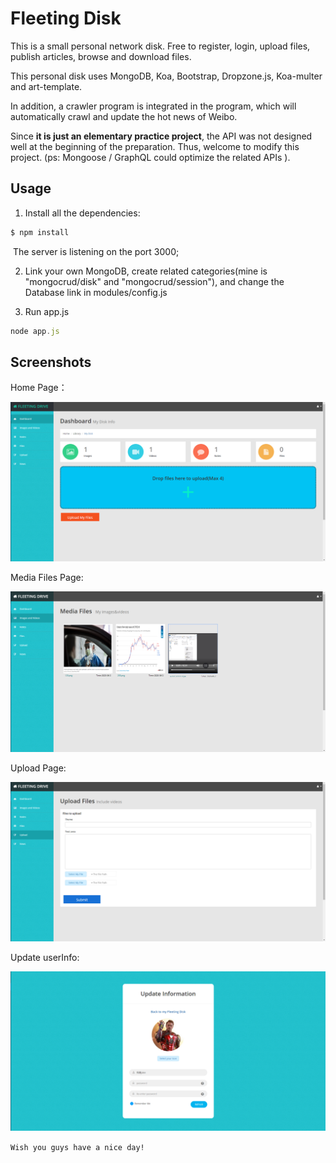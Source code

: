 # Fleeting Disk

This is a small personal network disk. Free to register, login, upload files, publish articles, browse and download files.

This personal disk uses MongoDB, Koa, Bootstrap,  Dropzone.js, Koa-multer and art-template.

In addition, a crawler program is integrated in the program, which will automatically crawl and update the hot news of Weibo.

Since **it is just an elementary practice project**, the API was not designed well at the beginning of the preparation. Thus, welcome to modify this project.  (ps: Mongoose / GraphQL  could optimize  the related APIs ).

## Usage

1. Install all the dependencies:

```js
$ npm install 
```

​			The server is listening on the port 3000;

2. Link your own MongoDB, create related categories(mine is "mongocrud/disk" and "mongocrud/session"), and change the Database link in modules/config.js

3.  Run  app.js

   ```javascript
   node app.js
   ```

   

## Screenshots

Home Page：

![2](README.assets/2.png)



Media Files Page:

![3](README.assets/3.png)



Upload Page:



![6](README.assets/6.png)

Update userInfo:

![8](README.assets/8.png)



`Wish you guys have a nice day!`